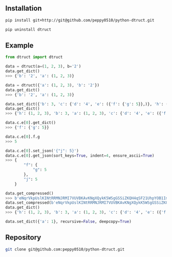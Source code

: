 
## Installation

```bash
pip install git+http://git@github.com/peppy0510/python-dtruct.git
```

```bash
pip uninstall dtruct
```

## Example

```python
from dtruct import dtruct
```

```python
data = dtruct(a=(1, 2, 3), b='2')
data.get_dict()
>>> {'b': '2', 'a': (1, 2, 3)}
```

```python
data = dtruct({'a': (1, 2, 3), 'b': '2'})
data.get_dict()
>>> {'b': '2', 'a': (1, 2, 3)}
```

```python
data.set_dict({'b': 3, 'c': {'d': '4', 'e': ({'f': {'g': 5}},)}, 'h': (1, 2, 3)})
data.get_dict()
>>> {'h': (1, 2, 3), 'b': 3, 'a': (1, 2, 3), 'c': {'d': '4', 'e': ({'f': {'g': 5}},)}}
```

```python
data.c.e[0].get_dict()
>>> {'f': {'g': 5}}
```

```python
data.c.e[0].f.g
>>> 5
```

```python
data.c.e[0].set_json('{"j": 5}')
data.c.e[0].get_json(sort_keys=True, indent=4, ensure_ascii=True)
>>> {
        "f": {
            "g": 5
        },
        "j": 5
    }
```

```python
data.get_compressed()
>>> b'eNqrVkpUslKINtRRMNJRMI7VUVBKAvKNgXQykK5WSgGSSiZKQH4qSF21UhpYOB1ImtbWxtYCJTKQDagFANurEok='
data.set_compressed(b'eNqrVkpUslKINtRRMNJRMI7VUVBKAvKNgXQykK5WSgGSSiZKQH4qSF21UhpYOB1ImtbWxtYCJTKQDagFANurEok=')
data.get_dict()
>>> {'h': (1, 2, 3), 'b': 3, 'a': (1, 2, 3), 'c': {'d': '4', 'e': ({'f': {'g': 5}},)}}
```

```python
data.set_dict({'a': 1}, recursive=False, deepcopy=True)
```

## Repository

```bash
git clone git@github.com:peppy0510/python-dtruct.git
```
